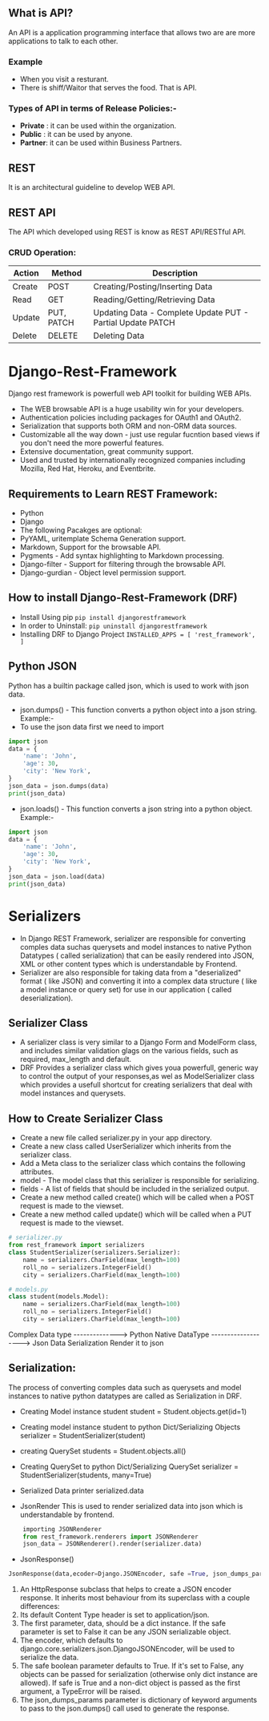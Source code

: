 ## What is API?
An API is a application programming interface that allows two are are more applications to talk to each other. 
### Example
- When you visit a resturant. 
- There is shiff/Waitor that serves the food. That is API.

### Types of API in terms of Release Policies:-
- **Private** : it can be used within the organization.
- **Public** : it can be used by anyone.
- **Partner**: it can be used within Business Partners.
    
## REST
It is an architectural guideline to develop WEB API.

## REST API
The API which developed using REST is know as REST API/RESTful API.

### CRUD Operation:

| Action  | Method     | Description                                  |
|---------|------------|----------------------------------------------|
| Create  | POST       | Creating/Posting/Inserting Data              |
| Read    | GET        | Reading/Getting/Retrieving Data              |
| Update  | PUT, PATCH | Updating Data - Complete Update PUT - Partial Update PATCH |
| Delete  | DELETE     | Deleting Data                                |


# Django-Rest-Framework
Django rest framework is powerfull web API toolkit for building WEB APIs.
- The WEB browsable API is a huge usability win for your developers.
- Authentication policies including packages for OAuth1 and OAuth2.
- Serialization that supports both ORM and non-ORM data sources.
- Customizable all the way down - just use regular fucntion based views if you don't need the more powerful features.
- Extensive documentation, great community support.
- Used and trusted by internationally recognized companies including Mozilla, Red Hat, Heroku, and Eventbrite.

## Requirements to Learn REST Framework:
- Python 
- Django
- The following Pacakges are optional:
- PyYAML, uritemplate Schema Generation support.
- Markdown, Support for the browsable API.
- Pygments - Add syntax highlighting to Markdown processing.
- Django-filter - Support for filtering through the browsable API.
- Django-gurdian - Object level permission support.

## How to install Django-Rest-Framework (DRF)
- Install Using pip
    ` pip install djangorestframework `
- In order to Uninstall:
    ` pip uninstall djangorestframework `
- Installing DRF to Django Project
    `INSTALLED_APPS = [
        'rest_framework',
    ]`


## Python JSON
Python has a builtin package called json, which is used to work with json data.
- json.dumps() - This function converts a python object into a json string.
Example:-
- To use the json data first we need to import

```Python 
import json 
data = {
    'name': 'John',
    'age': 30,
    'city': 'New York',
}
json_data = json.dumps(data)
print(json_data)
```
- json.loads() - This function converts a json string into a python object.
Example:-
```Python 
import json 
data = {
    'name': 'John',
    'age': 30,
    'city': 'New York',
}
json_data = json.load(data)
print(json_data)
```


# Serializers
- In Django REST Framework, serializer are responsible for converting comples data suchas querysets and model instances to native Python Datatypes ( called serialization) that can be easily rendered into JSON, XML or other content types which is understandable by Frontend.
- Serializer are also responsible for taking data from a "deserialized" format ( like JSON) and converting
it into a complex data structure ( like a model instance or query set) for use in our application
( called deserialization).

## Serializer Class
- A serializer class is very similar to a Django Form and ModelForm class, and includes similar validation glags on the various fields, such as required, max_length and default.
-  DRF Provides a serializer class which gives youa powerfull, generic way to control the output of your responses,as wel as ModelSerializer class which provides a usefull shortcut for creating serializers that deal with model instances and querysets.

## How to Create Serializer Class
- Create a new file called serializer.py in your app directory.
- Create a new class called UserSerializer which inherits from the serializer class.
- Add a Meta class to the serializer class which contains the following attributes.
- model - The model class that this serializer is responsible for serializing.
- fields - A list of fields that should be included in the serialized output.
- Create a new method called create() which will be called when a POST request is made to the
viewset.
- Create a new method called update() which will be called when a PUT request is made to the
viewset.

``` python 
# serializer.py
from rest_framework import serializers
class StudentSerializer(serializers.Serializer):
    name = serializers.CharField(max_length=100)
    roll_no = serializers.IntegerField()
    city = serializers.CharField(max_length=100)
```

``` Python
# models.py
class student(models.Model):
    name = serializers.CharField(max_length=100)
    roll_no = serializers.IntegerField()
    city = serializers.CharField(max_length=100)
```

Complex Data type --------------> Python Native DataType -------------------> Json Data
                   Serialization                           Render it to json

## Serialization:
The process of converting comples data such as querysets and model instances to native python datatypes are called as Serialization in DRF.
- Creating Model instance student
    student = Student.objects.get(id=1)
- Creating model instance student to python Dict/Serializing Objects
    serializer = StudentSerializer(student)
- creating QuerySet
    students = Student.objects.all()
- Creating QuerySet to python Dict/Serializing QuerySet
    serializer = StudentSerializer(students, many=True)

- Serialized Data printer
    serialized.data

- JsonRender
    This is used to render serialized data into json which is understandable by frontend.
``` python
    importing JSONRenderer
    from rest_framework.renderers import JSONRenderer
    json_data = JSONRenderer().render(serializer.data)
```

- JsonResponse()
``` Python
JsonResponse(data,ecoder=Django.JSONEncoder, safe =True, json_dumps_parms = None, **kwargs)
```
1. An HttpResponse subclass that helps to create a JSON encoder response. It inherits most behaviour from its superclass with a couple differences:
2. Its default Content Type header is set to application/json.
3. The first parameter, data, should be a dict instance. If the safe parameter is set to False it can be any JSON serializable object.
4. The encoder, which defaults to django.core.serializers.json.DjangoJSONEncoder, will be used to serialize the data.
5. The safe boolean parameter defaults to True. If it's set to False, any objects can be passed for serialization (otherwise only dict instance are allowed). If safe is True and a non-dict object is passed as the first argument, a TypeError will be raised. 
6. The json_dumps_params parameter is dictionary of keyword arguments to pass to the json.dumps() call used to generate the response.
